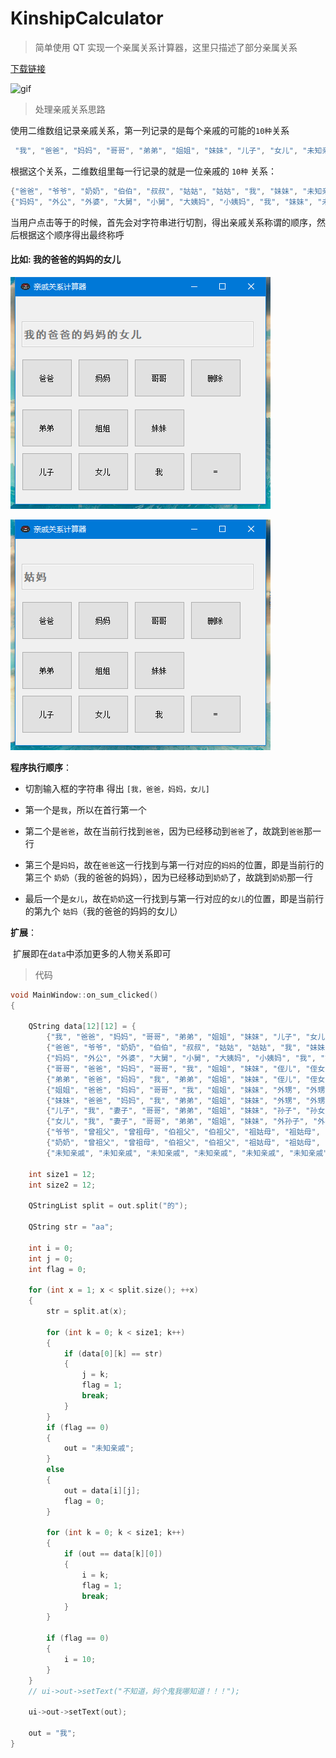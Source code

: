 # KinshipCalculator

> 简单使用 QT 实现一个亲属关系计算器，这里只描述了部分亲属关系 

[下载链接](https://github.com/ChenHaoHu/KinshipCalculator/releases) 

![gif](E:\qt\untitled\show.gif)

> 处理亲戚关系思路

使用二维数组记录亲戚关系，第一列记录的是每个亲戚的可能的`10种`关系

 ```java
  "我", "爸爸", "妈妈", "哥哥", "弟弟", "姐姐", "妹妹", "儿子", "女儿", "未知亲戚"
 ```

根据这个关系，二维数组里每一行记录的就是一位亲戚的 `10种` 关系：

```java
{"爸爸", "爷爷", "奶奶", "伯伯", "叔叔", "姑姑", "姑姑", "我", "妹妹", "未知亲戚"},
{"妈妈", "外公", "外婆", "大舅", "小舅", "大姨妈", "小姨妈", "我", "妹妹", "未知亲戚"},     
```

当用户点击等于的时候，首先会对字符串进行切割，得出亲戚关系称谓的顺序，然后根据这个顺序得出最终称呼

#### 比如:    我的爸爸的妈妈的女儿

![qt界面](pic1.png)



![qt界面](pic2.png)



**程序执行顺序**：

* 切割输入框的字符串 得出 `[我，爸爸，妈妈，女儿]`

* 第一个是`我`，所以在首行第一个
* 第二个是`爸爸`，故在当前行找到`爸爸`，因为已经移动到`爸爸`了，故跳到`爸爸`那一行
* 第三个是`妈妈`，故在`爸爸`这一行找到与第一行对应的`妈妈`的位置，即是当前行的第三个 `奶奶`（我的爸爸的妈妈），因为已经移动到`奶奶`了，故跳到`奶奶`那一行

* 最后一个是`女儿`，故在`奶奶`这一行找到与第一行对应的`女儿`的位置，即是当前行的第九个  `姑妈`（我的爸爸的妈妈的女儿）

**扩展**：

​       扩展即在`data`中添加更多的人物关系即可



> 代码

```c++
void MainWindow::on_sum_clicked()
{

    QString data[12][12] = {
        {"我", "爸爸", "妈妈", "哥哥", "弟弟", "姐姐", "妹妹", "儿子", "女儿", "未知亲戚"},
        {"爸爸", "爷爷", "奶奶", "伯伯", "叔叔", "姑姑", "姑姑", "我", "妹妹", "未知亲戚"},
        {"妈妈", "外公", "外婆", "大舅", "小舅", "大姨妈", "小姨妈", "我", "妹妹", "未知亲戚"},
        {"哥哥", "爸爸", "妈妈", "哥哥", "我", "姐姐", "妹妹", "侄儿", "侄女", "未知亲戚"},
        {"弟弟", "爸爸", "妈妈", "我", "弟弟", "姐姐", "妹妹", "侄儿", "侄女", "未知亲戚"},
        {"姐姐", "爸爸", "妈妈", "哥哥", "我", "姐姐", "妹妹", "外甥", "外甥女", "未知亲戚"},
        {"妹妹", "爸爸", "妈妈", "我", "弟弟", "姐姐", "妹妹", "外甥", "外甥女", "未知亲戚"},
        {"儿子", "我", "妻子", "哥哥", "弟弟", "姐姐", "妹妹", "孙子", "孙女", "未知亲戚"},
        {"女儿", "我", "妻子", "哥哥", "弟弟", "姐姐", "妹妹", "外孙子", "外孙女", "未知亲戚"},
        {"爷爷", "曾祖父", "曾祖母", "伯祖父", "伯祖父", "祖姑母", "祖姑母", "爸爸", "姑妈", "未知亲戚"},
        {"奶奶", "曾祖父", "曾祖母", "伯祖父", "伯祖父", "祖姑母", "祖姑母", "爸爸", "姑妈", "未知亲戚"},
        {"未知亲戚", "未知亲戚", "未知亲戚", "未知亲戚", "未知亲戚", "未知亲戚", "未知亲戚", "未知亲戚", "未知亲戚"}};

    int size1 = 12;
    int size2 = 12;

    QStringList split = out.split("的");

    QString str = "aa";

    int i = 0;
    int j = 0;
    int flag = 0;

    for (int x = 1; x < split.size(); ++x)
    {
        str = split.at(x);

        for (int k = 0; k < size1; k++)
        {
            if (data[0][k] == str)
            {
                j = k;
                flag = 1;
                break;
            }
        }
        if (flag == 0)
        {
            out = "未知亲戚";
        }
        else
        {
            out = data[i][j];
            flag = 0;
        }

        for (int k = 0; k < size1; k++)
        {
            if (out == data[k][0])
            {
                i = k;
                flag = 1;
                break;
            }
        }

        if (flag == 0)
        {
            i = 10;
        }
    }
    // ui->out->setText("不知道，妈个鬼我哪知道！！！");

    ui->out->setText(out);

    out = "我";
}
```

